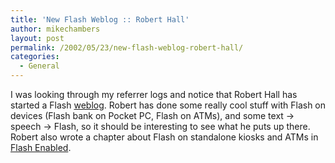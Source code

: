 ```yaml
---
title: 'New Flash Weblog :: Robert Hall'
author: mikechambers
layout: post
permalink: /2002/05/23/new-flash-weblog-robert-hall/
categories:
  - General
---
```



I was looking through my referrer logs and notice that Robert Hall has started a Flash [weblog][1]. Robert has done some really cool stuff with Flash on devices (Flash bank on Pocket PC, Flash on ATMs), and some text -> speech -> Flash, so it should be interesting to see what he puts up there.  
Robert also wrote a chapter about Flash on standalone kiosks and ATMs in [Flash Enabled][2].

 [1]: http://www.impossibilities.com/blog/
 [2]: http://www.flashenabled.com/book/